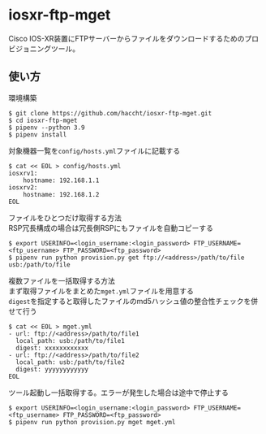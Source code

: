 # iosxr-ftp-mget
Cisco IOS-XR装置にFTPサーバーからファイルをダウンロードするためのプロビジョニングツール。

## 使い方

環境構築
```
$ git clone https://github.com/haccht/iosxr-ftp-mget.git
$ cd iosxr-ftp-mget
$ pipenv --python 3.9
$ pipenv install
```

対象機器一覧を`config/hosts.yml`ファイルに記載する
```
$ cat << EOL > config/hosts.yml
iosxrv1:
    hostname: 192.168.1.1
iosxrv2:
    hostname: 192.168.1.2
EOL
```

ファイルをひとつだけ取得する方法  
RSP冗長構成の場合は冗長側RSPにもファイルを自動コピーする
```
$ export USERINFO=<login_username:<login_password> FTP_USERNAME=<ftp_username> FTP_PASSWORD=<ftp_password>
$ pipenv run python provision.py get ftp://<address>/path/to/file usb:/path/to/file
```

複数ファイルを一括取得する方法  
まず取得ファイルをまとめた`mget.yml`ファイルを用意する  
`digest`を指定すると取得したファイルのmd5ハッシュ値の整合性チェックを併せて行う
```
$ cat << EOL > mget.yml
- url: ftp://<address>/path/to/file1
  local_path: usb:/path/to/file1
  digest: xxxxxxxxxxxx
- url: ftp://<address>/path/to/file2
  local_path: usb:/path/to/file2
  digest: yyyyyyyyyyyy
EOL
```

ツール起動し一括取得する。エラーが発生した場合は途中で停止する
```
$ export USERINFO=<login_username:<login_password> FTP_USERNAME=<ftp_username> FTP_PASSWORD=<ftp_password>
$ pipenv run python provision.py mget mget.yml
```
